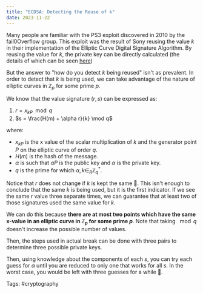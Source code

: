 ```yaml
---
title: "ECDSA: Detecting the Reuse of k"
date: 2023-11-22
---
```


Many people are familiar with the PS3 exploit discovered in 2010 by the fail0Overflow group. This exploit was the result of Sony reusing the value $k$ in their implementation of the Elliptic Curve Digital Signature Algorithm. By reusing the value for $k$, the private key can be directly calculated (the details of which can be seen [here](https://www.youtube.com/watch?v=LP1t_pzxKyE))

But the answer to "how do you detect $k$ being reused" isn't as prevalent. In order to detect that $k$ is being used, we can take advantage of the nature of elliptic curves in $\mathbb{Z}_p$ for some prime $p$.

We know that the value signature $(r, s)$ can be expressed as:
1. $r = x_{kP} \mod q$
2. $s = \frac{H(m) + \alpha r}{k} \mod q$

where:
- $x_{kP}$ is the x value of the scalar multiplication of $k$ and the generator point $P$ on the elliptic curve of order $q$.
- $H(m)$ is the hash of the message.
- $\alpha$ is such that $\alpha P$ is the public key and $\alpha$ is the private key.
- $q$ is the prime for which $\alpha, k \in_R \mathbb{Z}^*_q$.

Notice that $r$ does not change if $k$ is kept the same 👀. This isn't enough to conclude that the same $k$ is being used, but it is the first indicator. If we see the same $r$ value three separate times, we can guarantee that at least two of those signatures used the same value for $k$.

We can do this because **there are at most two points which have the same x-value in an elliptic curve in $\mathbb{Z}_p$ for some prime $p$**. Note that taking $\mod q$ doesn't increase the possible number of values.

Then, the steps used in actual break can be done with three pairs to determine three possible private keys. 

Then, using knowledge about the components of each $s$, you can try each guess for $\alpha$ until you are reduced to only one that works for all $s$. In the worst case, you would be left with three guesses for a while 🤷.



Tags: #cryptography
